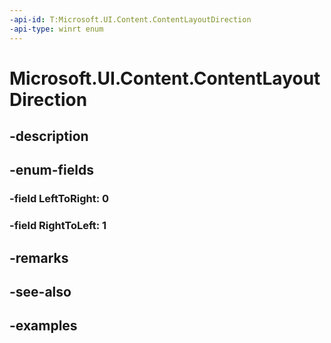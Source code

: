 ```yaml
---
-api-id: T:Microsoft.UI.Content.ContentLayoutDirection
-api-type: winrt enum
---
```


# Microsoft.UI.Content.ContentLayoutDirection

<!--
public enum ContentLayoutDirection
-->


## -description

## -enum-fields

### -field LeftToRight: 0

### -field RightToLeft: 1

## -remarks

## -see-also

## -examples


